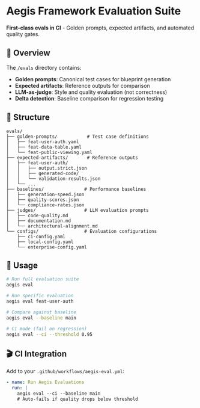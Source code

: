 # Aegis Framework Evaluation Suite

**First-class evals in CI** - Golden prompts, expected artifacts, and automated quality gates.

## 🎯 Overview

The `/evals` directory contains:
- **Golden prompts**: Canonical test cases for blueprint generation
- **Expected artifacts**: Reference outputs for comparison
- **LLM-as-judge**: Style and quality evaluation (not correctness)
- **Delta detection**: Baseline comparison for regression testing

## 📁 Structure

```
evals/
├── golden-prompts/           # Test case definitions
│   ├── feat-user-auth.yaml
│   ├── feat-data-table.yaml
│   └── feat-public-viewing.yaml
├── expected-artifacts/       # Reference outputs
│   ├── feat-user-auth/
│   │   ├── output.strict.json
│   │   ├── generated-code/
│   │   └── validation-results.json
│   └── ...
├── baselines/               # Performance baselines
│   ├── generation-speed.json
│   ├── quality-scores.json
│   └── compliance-rates.json
├── judges/                  # LLM evaluation prompts
│   ├── code-quality.md
│   ├── documentation.md
│   └── architectural-alignment.md
└── configs/                 # Evaluation configurations
    ├── ci-config.yaml
    ├── local-config.yaml
    └── enterprise-config.yaml
```

## 🚀 Usage

```bash
# Run full evaluation suite
aegis eval

# Run specific evaluation
aegis eval feat-user-auth

# Compare against baseline
aegis eval --baseline main

# CI mode (fail on regression)
aegis eval --ci --threshold 0.95
```

## 🎬 CI Integration

Add to your `.github/workflows/aegis-eval.yml`:

```yaml
- name: Run Aegis Evaluations
  run: |
    aegis eval --ci --baseline main
    # Auto-fails if quality drops below threshold
```
